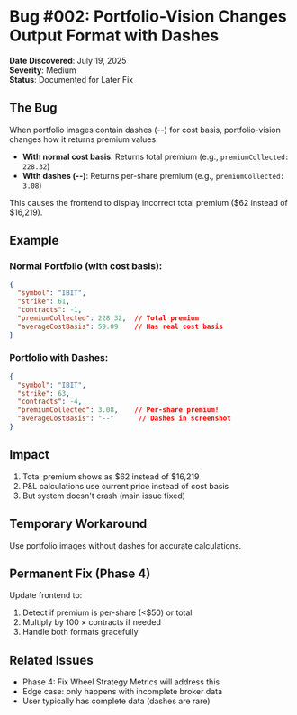 # Bug #002: Portfolio-Vision Changes Output Format with Dashes

**Date Discovered**: July 19, 2025  
**Severity**: Medium  
**Status**: Documented for Later Fix

## The Bug

When portfolio images contain dashes (--) for cost basis, portfolio-vision changes how it returns premium values:
- **With normal cost basis**: Returns total premium (e.g., `premiumCollected: 228.32`)
- **With dashes (--)**: Returns per-share premium (e.g., `premiumCollected: 3.08`)

This causes the frontend to display incorrect total premium ($62 instead of $16,219).

## Example

### Normal Portfolio (with cost basis):
```json
{
  "symbol": "IBIT",
  "strike": 61,
  "contracts": -1,
  "premiumCollected": 228.32,  // Total premium
  "averageCostBasis": 59.09    // Has real cost basis
}
```

### Portfolio with Dashes:
```json
{
  "symbol": "IBIT", 
  "strike": 63,
  "contracts": -4,
  "premiumCollected": 3.08,    // Per-share premium!
  "averageCostBasis": "--"      // Dashes in screenshot
}
```

## Impact

1. Total premium shows as $62 instead of $16,219
2. P&L calculations use current price instead of cost basis
3. But system doesn't crash (main issue fixed)

## Temporary Workaround

Use portfolio images without dashes for accurate calculations.

## Permanent Fix (Phase 4)

Update frontend to:
1. Detect if premium is per-share (<$50) or total
2. Multiply by 100 × contracts if needed
3. Handle both formats gracefully

## Related Issues

- Phase 4: Fix Wheel Strategy Metrics will address this
- Edge case: only happens with incomplete broker data
- User typically has complete data (dashes are rare)